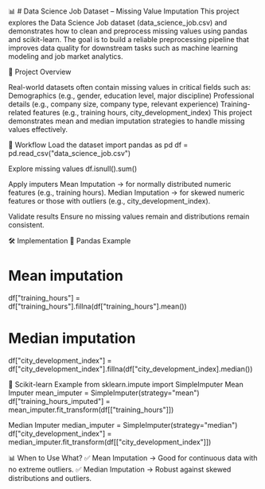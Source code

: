 📊 # Data Science Job Dataset – Missing Value Imputation
This project explores the Data Science Job dataset (data_science_job.csv) and demonstrates how to clean and preprocess missing values using pandas and scikit-learn.
The goal is to build a reliable preprocessing pipeline that improves data quality for downstream tasks such as machine learning modeling and job market analytics.

📖 Project Overview

Real-world datasets often contain missing values in critical fields such as:
Demographics (e.g., gender, education level, major discipline)
Professional details (e.g., company size, company type, relevant experience)
Training-related features (e.g., training hours, city_development_index)
This project demonstrates mean and median imputation strategies to handle missing values effectively.

🚀 Workflow
Load the dataset
import pandas as pd
df = pd.read_csv("data_science_job.csv")

Explore missing values
df.isnull().sum()

Apply imputers
Mean Imputation → for normally distributed numeric features (e.g., training hours).
Median Imputation → for skewed numeric features or those with outliers (e.g., city_development_index).

Validate results
Ensure no missing values remain and distributions remain consistent.

🛠️ Implementation
🔹 Pandas Example
# Mean imputation
df["training_hours"] = df["training_hours"].fillna(df["training_hours"].mean())

# Median imputation
df["city_development_index"] = df["city_development_index"].fillna(df["city_development_index].median())

🔹 Scikit-learn Example
from sklearn.impute import SimpleImputer
 Mean Imputer
mean_imputer = SimpleImputer(strategy="mean")
df["training_hours_imputed"] = mean_imputer.fit_transform(df[["training_hours"]])

 Median Imputer
median_imputer = SimpleImputer(strategy="median")
df["city_development_index"] = median_imputer.fit_transform(df[["city_development_index"]])

📊 When to Use What?
✅ Mean Imputation → Good for continuous data with no extreme outliers.
✅ Median Imputation → Robust against skewed distributions and outliers.
